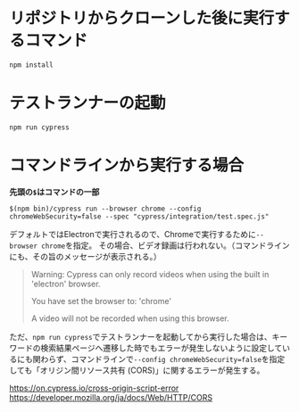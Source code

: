 # リポジトリからクローンした後に実行するコマンド

```
npm install
```

# テストランナーの起動

```
npm run cypress
```

# コマンドラインから実行する場合

**先頭の`$`はコマンドの一部**

```
$(npm bin)/cypress run --browser chrome --config chromeWebSecurity=false --spec "cypress/integration/test.spec.js" 
```

デフォルトではElectronで実行されるので、Chromeで実行するために`--browser chrome`を指定。
その場合、ビデオ録画は行われない。（コマンドラインにも、その旨のメッセージが表示される。）

> Warning: Cypress can only record videos when using the built in 'electron' browser.  
> 
> You have set the browser to: 'chrome'  
> 
> A video will not be recorded when using this browser.

ただ、`npm run cypress`でテストランナーを起動してから実行した場合は、キーワードの検索結果ページへ遷移した時でもエラーが発生しないように設定しているにも関わらず、コマンドラインで`--config chromeWebSecurity=false`を指定しても「オリジン間リソース共有 (CORS)」に関するエラーが発生する。

https://on.cypress.io/cross-origin-script-error  
https://developer.mozilla.org/ja/docs/Web/HTTP/CORS